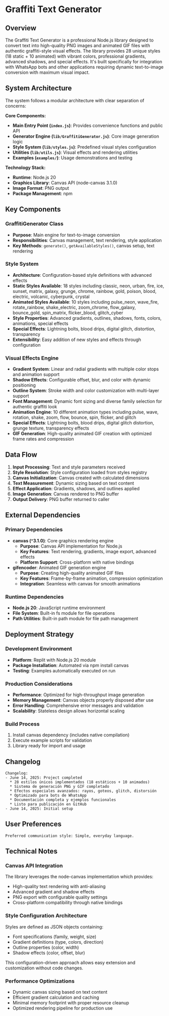 # Graffiti Text Generator

## Overview

The Graffiti Text Generator is a professional Node.js library designed to convert text into high-quality PNG images and animated GIF files with authentic graffiti-style visual effects. The library provides 28 unique styles (18 static + 10 animated) with vibrant colors, professional gradients, advanced shadows, and special effects. It's built specifically for integration with WhatsApp bots and other applications requiring dynamic text-to-image conversion with maximum visual impact.

## System Architecture

The system follows a modular architecture with clear separation of concerns:

**Core Components:**
- **Main Entry Point (`index.js`)**: Provides convenience functions and public API
- **Generator Engine (`lib/GraffitiGenerator.js`)**: Core image generation logic
- **Style System (`lib/styles.js`)**: Predefined visual styles configuration
- **Utilities (`lib/utils.js`)**: Visual effects and rendering utilities
- **Examples (`examples/`)**: Usage demonstrations and testing

**Technology Stack:**
- **Runtime**: Node.js 20
- **Graphics Library**: Canvas API (node-canvas 3.1.0)
- **Image Format**: PNG output
- **Package Management**: npm

## Key Components

### GraffitiGenerator Class
- **Purpose**: Main engine for text-to-image conversion
- **Responsibilities**: Canvas management, text rendering, style application
- **Key Methods**: `generate()`, `getAvailableStyles()`, canvas setup, text rendering

### Style System
- **Architecture**: Configuration-based style definitions with advanced effects
- **Static Styles Available**: 18 styles including classic, neon, urban, fire, ice, sunset, matrix, galaxy, grunge, chrome, rainbow, gold, poison, blood, electric, volcanic, cyberpunk, crystal
- **Animated Styles Available**: 10 styles including pulse_neon, wave_fire, rotate_rainbow, shake_electric, zoom_chrome, flow_galaxy, bounce_gold, spin_matrix, flicker_blood, glitch_cyber
- **Style Properties**: Advanced gradients, outlines, shadows, fonts, colors, animations, special effects
- **Special Effects**: Lightning bolts, blood drips, digital glitch, distortion, transparency
- **Extensibility**: Easy addition of new styles and effects through configuration

### Visual Effects Engine
- **Gradient System**: Linear and radial gradients with multiple color stops and animation support
- **Shadow Effects**: Configurable offset, blur, and color with dynamic positioning
- **Outline System**: Stroke width and color customization with multi-layer support
- **Font Management**: Dynamic font sizing and diverse family selection for authentic graffiti look
- **Animation Engine**: 10 different animation types including pulse, wave, rotation, shake, zoom, flow, bounce, spin, flicker, and glitch
- **Special Effects**: Lightning bolts, blood drips, digital glitch distortion, grunge texture, transparency effects
- **GIF Generation**: High-quality animated GIF creation with optimized frame rates and compression

## Data Flow

1. **Input Processing**: Text and style parameters received
2. **Style Resolution**: Style configuration loaded from styles registry
3. **Canvas Initialization**: Canvas created with calculated dimensions
4. **Text Measurement**: Dynamic sizing based on text content
5. **Effect Application**: Gradients, shadows, and outlines applied
6. **Image Generation**: Canvas rendered to PNG buffer
7. **Output Delivery**: PNG buffer returned to caller

## External Dependencies

### Primary Dependencies
- **canvas (^3.1.0)**: Core graphics rendering engine
  - **Purpose**: Canvas API implementation for Node.js
  - **Key Features**: Text rendering, gradients, image export, advanced effects
  - **Platform Support**: Cross-platform with native bindings
- **gifencoder**: Animated GIF generation engine
  - **Purpose**: Creating high-quality animated GIF files
  - **Key Features**: Frame-by-frame animation, compression optimization
  - **Integration**: Seamless with canvas for smooth animations

### Runtime Dependencies
- **Node.js 20**: JavaScript runtime environment
- **File System**: Built-in fs module for file operations
- **Path Utilities**: Built-in path module for file path management

## Deployment Strategy

### Development Environment
- **Platform**: Replit with Node.js 20 module
- **Package Installation**: Automated via npm install canvas
- **Testing**: Examples automatically executed on run

### Production Considerations
- **Performance**: Optimized for high-throughput image generation
- **Memory Management**: Canvas objects properly disposed after use
- **Error Handling**: Comprehensive error messages and validation
- **Scalability**: Stateless design allows horizontal scaling

### Build Process
1. Install canvas dependency (includes native compilation)
2. Execute example scripts for validation
3. Library ready for import and usage

## Changelog

```
Changelog:
- June 14, 2025: Project completed
  * 28 estilos únicos implementados (18 estáticos + 10 animados)
  * Sistema de generación PNG y GIF completado
  * Efectos especiales avanzados: rayos, goteos, glitch, distorsión
  * Optimizado para bots de WhatsApp
  * Documentación completa y ejemplos funcionales
  * Listo para publicación en GitHub
- June 14, 2025: Initial setup
```

## User Preferences

```
Preferred communication style: Simple, everyday language.
```

## Technical Notes

### Canvas API Integration
The library leverages the node-canvas implementation which provides:
- High-quality text rendering with anti-aliasing
- Advanced gradient and shadow effects
- PNG export with configurable quality settings
- Cross-platform compatibility through native bindings

### Style Configuration Architecture
Styles are defined as JSON objects containing:
- Font specifications (family, weight, size)
- Gradient definitions (type, colors, direction)
- Outline properties (color, width)
- Shadow effects (color, offset, blur)

This configuration-driven approach allows easy extension and customization without code changes.

### Performance Optimizations
- Dynamic canvas sizing based on text content
- Efficient gradient calculation and caching
- Minimal memory footprint with proper resource cleanup
- Optimized rendering pipeline for production use